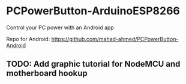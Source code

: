 # PCPowerButton-ArduinoESP8266
Control your PC power with an Android app

Repo for Android: https://github.com/mahad-ahmed/PCPowerButton-Android

## TODO: Add graphic tutorial for NodeMCU and motherboard hookup
